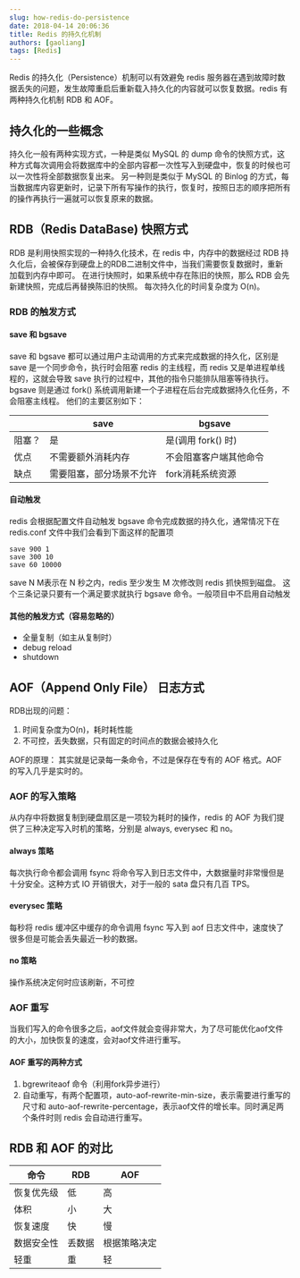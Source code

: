 ```yaml
---
slug: how-redis-do-persistence
date: 2018-04-14 20:06:36
title: Redis 的持久化机制
authors: [gaoliang]
tags: [Redis]
---
```



Redis 的持久化（Persistence）机制可以有效避免 redis 服务器在遇到故障时数据丢失的问题，发生故障重启后重新载入持久化的内容就可以恢复数据。redis 有两种持久化机制 RDB 和 AOF。

<!--truncate-->

## 持久化的一些概念
持久化一般有两种实现方式，一种是类似 MySQL 的 dump 命令的快照方式，这种方式每次调用会将数据库中的全部内容都一次性写入到硬盘中，恢复的时候也可以一次性将全部数据恢复出来。 另一种则是类似于 MySQL 的 Binlog 的方式，每当数据库内容更新时，记录下所有写操作的执行，恢复时，按照日志的顺序把所有的操作再执行一遍就可以恢复原来的数据。

## RDB（Redis DataBase) 快照方式
RDB 是利用快照实现的一种持久化技术，在 redis 中，内存中的数据经过 RDB 持久化后，会被保存到硬盘上的RDB二进制文件中，当我们需要恢复数据时，重新加载到内存中即可。 在进行快照时，如果系统中存在陈旧的快照，那么 RDB 会先新建快照，完成后再替换陈旧的快照。 每次持久化的时间复杂度为 O(n)。

### RDB 的触发方式
#### save 和 bgsave
save 和 bgsave 都可以通过用户主动调用的方式来完成数据的持久化，区别是save 是一个同步命令，执行时会阻塞 redis 的主线程，而 redis 又是单进程单线程的，这就会导致 save 执行的过程中，其他的指令只能排队阻塞等待执行。 bgsave 则是通过 fork() 系统调用新建一个子进程在后台完成数据持久化任务，不会阻塞主线程。
他们的主要区别如下：

|  | save | bgsave |
| - | - | - |
| 阻塞？ | 是 | 是(调用 fork() 时) |
| 优点 | 不需要额外消耗内存 | 不会阻塞客户端其他命令 |
| 缺点 | 需要阻塞，部分场景不允许 | fork消耗系统资源 |

#### 自动触发
redis 会根据配置文件自动触发 bgsave 命令完成数据的持久化，通常情况下在 redis.conf 文件中我们会看到下面这样的配置项
```
save 900 1
save 300 10
save 60 10000
```
save N M表示在 N 秒之内，redis 至少发生 M 次修改则 redis 抓快照到磁盘。 这个三条记录只要有一个满足要求就执行 bgsave 命令。一般项目中不启用自动触发

#### 其他的触发方式（容易忽略的）
- 全量复制（如主从复制时）
- debug reload
- shutdown
## AOF（Append Only File） 日志方式
RDB出现的问题：
1. 时间复杂度为O(n)，耗时耗性能
2. 不可控，丢失数据，只有固定的时间点的数据会被持久化

AOF的原理： 其实就是记录每一条命令，不过是保存在专有的 AOF 格式。AOF 的写入几乎是实时的。
### AOF 的写入策略
从内存中将数据复制到硬盘扇区是一项较为耗时的操作，redis 的 AOF 为我们提供了三种决定写入时机的策略，分别是 always, everysec 和 no。

#### always 策略
每次执行命令都会调用 fsync 将命令写入到日志文件中，大数据量时非常慢但是十分安全。这种方式 IO 开销很大，对于一般的 sata 盘只有几百 TPS。

#### everysec 策略
每秒将 redis 缓冲区中缓存的命令调用 fsync 写入到 aof 日志文件中，速度快了很多但是可能会丢失最近一秒的数据。

#### no 策略
操作系统决定何时应该刷新，不可控

### AOF 重写
当我们写入的命令很多之后，aof文件就会变得非常大，为了尽可能优化aof文件的大小，加快恢复的速度，会对aof文件进行重写。

#### AOF 重写的两种方式
1. bgrewriteaof 命令（利用fork异步进行）
2. 自动重写，有两个配置项，auto-aof-rewrite-min-size，表示需要进行重写的尺寸和 auto-aof-rewrite-percentage，表示aof文件的增长率。同时满足两个条件时则 redis 会自动进行重写。


## RDB 和 AOF 的对比

| 命令 | RDB | AOF |
|-|-|-|
|恢复优先级|低|高|
|体积|小|大|
|恢复速度|快|慢|
|数据安全性|丢数据|根据策略决定|
|轻重|重|轻|